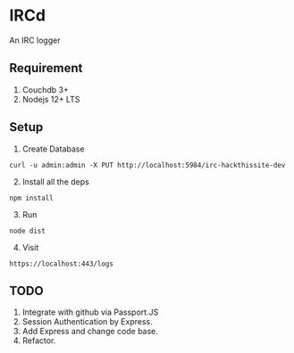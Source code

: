 # IRCd

An IRC logger

## Requirement

1. Couchdb 3+
2. Nodejs 12+ LTS

## Setup

1. Create Database

```
curl -u admin:admin -X PUT http://localhost:5984/irc-hackthissite-dev
```

2. Install all the deps

```
npm install
```

3. Run

```
node dist
```

4. Visit

```
https://localhost:443/logs
```

<!-- ```
Top level modules
npm ls -g --depth=0

-- generate self signed certificate --
openssl req -x509 -newkey rsa:2048 -keyout key.pem -out cert.pem -nodes

to get node via sudo in package.json otherwise sudo can't be used
             src            target
sudo ln -s $(type -p node) /usr/bin/node
``` -->

## TODO

1. Integrate with github via Passport.JS
2. Session Authentication by Express.
3. Add Express and change code base.
4. Refactor.
